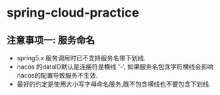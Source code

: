 # spring-cloud-practice

## 注意事项一: 服务命名
 - spring5.x 服务调用时已不支持服务名带下划线.
 - nacos 的dataID默认是连接符是横线 '-', 如果服务名包含字符横线会影响nacos的配置导致服务不生效.
 - 最好的约定是使用大小写字母命名服务,既不包含横线也不要包含下划线.
